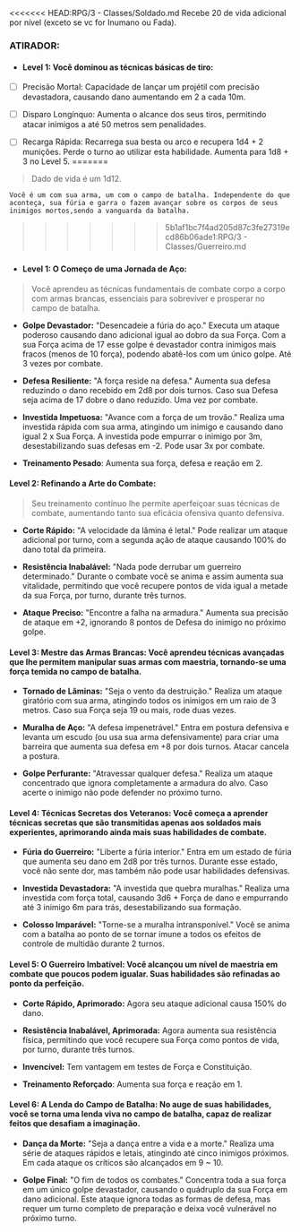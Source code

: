 <<<<<<< HEAD:RPG/3 - Classes/Soldado.md
Recebe 20 de vida adicional por nível (exceto se vc for Inumano ou Fada).
### ATIRADOR:
- #### Level 1: Você dominou as técnicas básicas de tiro:

- [ ] Precisão Mortal: Capacidade de lançar um projétil com precisão devastadora, causando dano aumentando em 2 a cada 10m.
	
- [ ] Disparo Longínquo: Aumenta o alcance dos seus tiros, permitindo atacar inimigos a até 50 metros sem penalidades. 
	
- [ ] Recarga Rápida: Recarrega sua besta ou arco e recupera 1d4 + 2 munições. Perde o turno ao utilizar esta habilidade. Aumenta para 1d8 + 3 no Level 5.
=======
>Dado de vida é um 1d12.

	Você é um com sua arma, um com o campo de batalha. Independente do que aconteça, sua fúria e garra o fazem avançar sobre os corpos de seus inimigos mortos,sendo a vanguarda da batalha.
>>>>>>> 5b1af1bc7f4ad205d87c3fe27319ecd86b06ade1:RPG/3 - Classes/Guerreiro.md

### 
- #### Level 1: O Começo de uma Jornada de Aço: 
>Você aprendeu as técnicas fundamentais de combate corpo a corpo com armas brancas, essenciais para sobreviver e prosperar no campo de batalha.

- **Golpe Devastador:** "Desencadeie a fúria do aço." Executa um ataque poderoso causando dano adicional igual ao dobro da sua Força. Com a sua Força acima de 17 esse golpe é devastador contra inimigos mais fracos (menos de 10 força), podendo abatê-los com um único golpe. Até 3 vezes por combate.
    
- **Defesa Resiliente:** "A força reside na defesa." Aumenta sua defesa reduzindo o dano recebido em 2d8 por dois turnos. Caso sua Defesa seja acima de 17 dobre o dano reduzido. Uma vez por combate.
    
- **Investida Impetuosa:** "Avance com a força de um trovão." Realiza uma investida rápida com sua arma, atingindo um inimigo e causando dano igual 2 x Sua Força. A investida pode empurrar o inimigo por 3m, desestabilizando suas defesas em -2. Pode usar 3x por combate.
	
- **Treinamento Pesado**: Aumenta sua força, defesa e reação em 2.

#### Level 2: Refinando a Arte do Combate: 
>Seu treinamento contínuo lhe permite aperfeiçoar suas técnicas de combate, aumentando tanto sua eficácia ofensiva quanto defensiva.

- **Corte Rápido:** "A velocidade da lâmina é letal." Pode realizar um ataque adicional por turno, com a segunda ação de ataque causando 100% do dano total da primeira.
    
- **Resistência Inabalável:** "Nada pode derrubar um guerreiro determinado." Durante o combate você se anima e assim aumenta sua vitalidade, permitindo que você recupere pontos de vida igual a metade da sua Força, por turno, durante três turnos.
    
- **Ataque Preciso:** "Encontre a falha na armadura." Aumenta sua precisão de ataque em +2, ignorando 8 pontos de Defesa do inimigo no próximo golpe.

#### Level 3: Mestre das Armas Brancas: Você aprendeu técnicas avançadas que lhe permitem manipular suas armas com maestria, tornando-se uma força temida no campo de batalha.

- **Tornado de Lâminas:** "Seja o vento da destruição." Realiza um ataque giratório com sua arma, atingindo todos os inimigos em um raio de 3 metros. Caso sua Força seja 19 ou mais, rode duas vezes.
    
- **Muralha de Aço:** "A defesa impenetrável." Entra em postura defensiva e levanta um escudo (ou usa sua arma defensivamente) para criar uma barreira que aumenta sua defesa em +8 por dois turnos. Atacar cancela a postura.
    
- **Golpe Perfurante:** "Atravessar qualquer defesa." Realiza um ataque concentrado que ignora completamente a armadura do alvo. Caso acerte o inimigo não pode defender no próximo turno.

#### Level 4: Técnicas Secretas dos Veteranos: Você começa a aprender técnicas secretas que são transmitidas apenas aos soldados mais experientes, aprimorando ainda mais suas habilidades de combate.

- **Fúria do Guerreiro:** "Liberte a fúria interior." Entra em um estado de fúria que aumenta seu dano em 2d8 por três turnos. Durante esse estado, você não sente dor, mas também não pode usar habilidades defensivas.
    
- **Investida Devastadora:** "A investida que quebra muralhas." Realiza uma investida com força total, causando 3d6 + Força de dano e empurrando até 3 inimigo 6m para trás, desestabilizando sua formação.
    
- **Colosso Imparável:** "Torne-se a muralha intransponível." Você se anima com a batalha ao ponto de se tornar imune a todos os efeitos de controle de multidão durante 2 turnos.

#### Level 5: O Guerreiro Imbatível: Você alcançou um nível de maestria em combate que poucos podem igualar. Suas habilidades são refinadas ao ponto da perfeição.

- **Corte Rápido, Aprimorado:** Agora seu ataque adicional causa 150% do dano.
    
- **Resistência Inabalável, Aprimorada:** Agora aumenta sua resistência física, permitindo que você recupere sua Força como pontos de vida, por turno, durante três turnos. 
	
- **Invencível:** Tem vantagem em testes de Força e Constituição.
	
- **Treinamento Reforçado**: Aumenta sua força e reação em 1.

#### Level 6: A Lenda do Campo de Batalha: No auge de suas habilidades, você se torna uma lenda viva no campo de batalha, capaz de realizar feitos que desafiam a imaginação.

- **Dança da Morte:** "Seja a dança entre a vida e a morte." Realiza uma série de ataques rápidos e letais, atingindo até cinco inimigos próximos. Em cada ataque os críticos são alcançados em 9 ~ 10.
    
- **Golpe Final:** "O fim de todos os combates." Concentra toda a sua força em um único golpe devastador, causando o quádruplo da sua Força em dano adicional. Este ataque ignora todas as formas de defesa, mas requer um turno completo de preparação e deixa você vulnerável no próximo turno.
